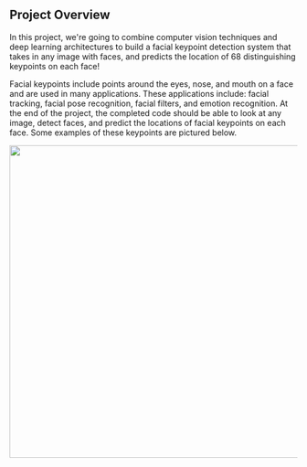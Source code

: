 ## Project Overview

In this project, we're going to combine computer vision techniques and deep learning architectures to build a facial keypoint detection system that takes in any image with faces, and predicts the location of 68 distinguishing keypoints on each face!

Facial keypoints include points around the eyes, nose, and mouth on a face and are used in many applications. These applications include: facial tracking, facial pose recognition, facial filters, and emotion recognition. At the end of the project, the completed code should be able to look at any image, detect faces, and predict the locations of facial keypoints on each face. Some examples of these keypoints are pictured below.




<p align="center">
  <img width="1138" height="547" src="https://user-images.githubusercontent.com/33187812/66273775-64b75700-e877-11e9-8aa0-2359dd9641ab.png">
</p>
